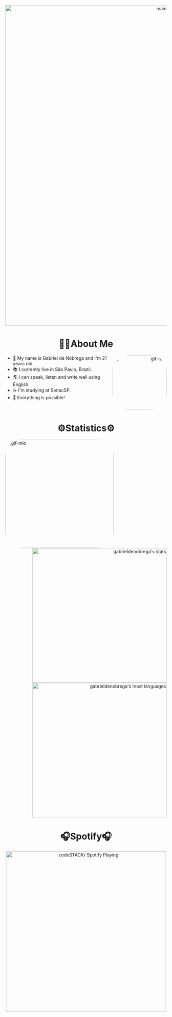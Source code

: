 <p align="center">
  <img width="1000" align="center"src="https://user-images.githubusercontent.com/84252664/157065499-8705b002-7e87-4dc4-b56e-46a3f67954f9.png" alt="mainimage" />
</p>


<h1 align="center">
👨‍💻About Me
</h1>

<div>
<a href="https://open.spotify.com/artist/3WrFJ7ztbogyGnTHbHJFl2">
  <p align="right">
  <img align="right" alt="gif-mio" height="169" style="border-radius:50px;" src="https://media1.giphy.com/media/qDHbPXeongY8M/giphy.gif?cid=ecf05e47x6dbd62iye2nj7rlyzggywdjls3kkd08rwsd4boo&rid=giphy.gif&ct=g">
</p></a>


<ul height="400" align="left">
  <li>👋 My name is Gabriel de Nóbrega and I'm 21 years old.</li>
  <li>📚 I currently live in São Paulo, Brazil.</li>
  <li>🌎 I can speak, listen and write well using English.</li>
  <li>☕ I'm studying at SenacSP.</li>
  <li>🌱 Everything is possible!</li>
</ul>
 
  <br clear="left"/>
  
<h1 align="center">
⚙️Statistics⚙️
</h1>

<a href="https://open.spotify.com/artist/3WrFJ7ztbogyGnTHbHJFl2">
<img align="left" alt="gif-mio" height="338" style="border-radius:50px;" src="https://media3.giphy.com/media/ITuFb81NvO0XS/giphy.gif?cid=ecf05e47nc1wyiu0wgvls9rwzvejippkik7p5dju08n8tr6h&rid=giphy.gif&ct=g">
</a>

<a href="https://github.com/GabrielDeNobrega">
<p align="right">
<img width="420em" src="https://github-readme-stats.vercel.app/api?username=GabrielDeNobrega&bg_color=355,19C1F2,13B63A&title_color=000000&text_color=4F4C4C" alt="gabrieldenobrega's stats"/>
<img width="420em" src="https://github-readme-stats.vercel.app/api/top-langs/?username=GabrielDeNobrega&layout=compact&bg_color=355,19C1F2,13B63A&title_color=000000&text_color=4F4C4C" alt="gabrieldenobrega's most languages"/>
</p></a>
  </div>
  
<h1 align="center" width="100%">
🎧Spotify🎧
</h1>

<div align="center">
  <a href="https://open.spotify.com/user/12174985492">
    <img src="https://novatorem-three-eosin.vercel.app/api/spotify" alt="codeSTACKr Spotify Playing" width="500"/>
  </a>
</div>
